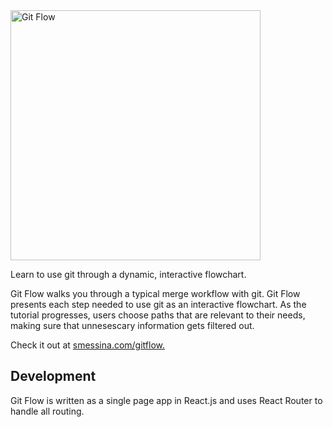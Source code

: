 
<img alt="Git Flow" src="https://regexpressyourself.github.io/public/GitFlowLogo.png" width="400px"/>

Learn to use git through a dynamic, interactive flowchart.


Git Flow walks you through a typical merge workflow with git. Git Flow presents each step needed to use git as an interactive flowchart. As the tutorial progresses, users choose paths that are relevant to their needs, making sure that unnesescary information gets filtered out.

Check it out at [smessina.com/gitflow.](https://smessina.com/gitflow)

## Development

Git Flow is written as a single page app in React.js and uses React Router to handle all routing.





